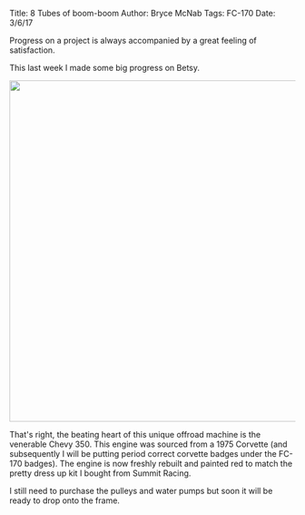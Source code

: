 Title: 8 Tubes of boom-boom
Author: Bryce McNab
Tags: FC-170
Date: 3/6/17

Progress on a project is always accompanied by a great feeling of satisfaction.

This last week I made some big progress on Betsy.

<img src="http://i.imgur.com/a2a3EsJ.jpg" width="600">

That's right, the beating heart of this unique offroad machine is the venerable Chevy 350. This engine was sourced from a 1975 Corvette (and subsequently I will be putting period correct corvette badges under the FC-170 badges). The engine is now freshly rebuilt and painted red to match the pretty dress up kit I bought from Summit Racing. 

I still need to purchase the pulleys and water pumps but soon it will be ready to drop onto the frame.
